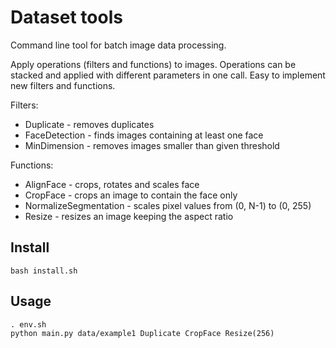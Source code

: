 # Dataset tools

Command line tool for batch image data processing.  

Apply operations (filters and functions) to images. Operations can be stacked and applied with different parameters in one call. Easy to implement new filters and functions.

Filters:
- Duplicate - removes duplicates
- FaceDetection - finds images containing at least one face
- MinDimension - removes images smaller than given threshold

Functions:
- AlignFace - crops, rotates and scales face 
- CropFace - crops an image to contain the face only
- NormalizeSegmentation - scales pixel values from (0, N-1) to (0, 255)
- Resize - resizes an image keeping the aspect ratio

## Install

```
bash install.sh
```

## Usage

```
. env.sh
python main.py data/example1 Duplicate CropFace Resize(256)
```
